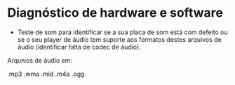 # Diagnóstico de hardware e software

- Teste de som para identificar se a sua placa de som está com defeito ou se o seu player de áudio tem suporte aos formatos destes arquivos de áudio (identificar falta de codec de áudio).

Arquivos de áudio em:

.mp3
.wma
.mid
.m4a
.ogg
